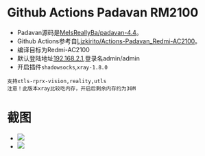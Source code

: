 # Github Actions Padavan RM2100

- Padavan源码是[MeIsReallyBa/padavan-4.4](https://github.com/MeIsReallyBa/padavan-4.4)。
- Github Actions参考自[Ljzkirito/Actions-Padavan_Redmi-AC2100](https://github.com/Ljzkirito/Actions-Padavan_Redmi-AC2100)。
- 编译目标为Redmi-AC2100
- 默认登陆地址[192.168.2.1](http://192.168.5.1),登录名admin/admin
- 开启插件`shadowsocks`,`xray-1.8.0`
```
支持xtls-rprx-vision,reality,utls
注意！此版本xray比较吃内存，开启后剩余内存约为30M
```

# 截图
- ![](https://raw.githubusercontent.com/FishInShallow/Padavan_RM2100/MelsReallyBa/screenshot1.png)
- ![](https://raw.githubusercontent.com/FishInShallow/Padavan_RM2100/MelsReallyBa/screenshot2.png)

